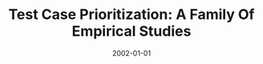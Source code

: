 ---
title: "Test Case Prioritization: A Family Of Empirical Studies"
date: 2002-01-01
venue: ""
paperurl: https://doi.org/10.1109/32.988497
authors: "Sebastian G Elbaum, Alexey G Malishevsky and Gregg Rothermel"
awards: ""
---